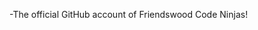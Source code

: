 -The official GitHub account of Friendswood Code Ninjas!


<!---
FriendswoodCodeNinjas/FriendswoodCodeNinjas is a ✨ special ✨ repository because its `README.md` (this file) appears on your GitHub profile.
You can click the Preview link to take a look at your changes.
--->
